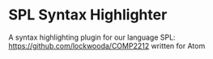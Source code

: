 # SPL Syntax Highlighter
A syntax highlighting plugin for our language SPL: https://github.com/lockwooda/COMP2212 written for Atom
